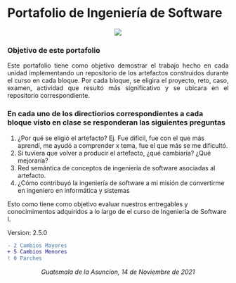 # Portafolio de Ingeniería de Software
<div align="center">
 <img src= "https://i.imgur.com/3bc97R1.png">
</div>

### Objetivo de este portafolio
<div style="text-align:justify"> Este portafolio tiene como objetivo demostrar el trabajo hecho en cada unidad implementando un repositorio de los artefactos construidos durante el curso en cada bloque. Por cada bloque, se eligira el proyecto, reto, caso, examen, actividad que resultó más significativo y se ubicara en el repositorio correspondiente.</div>

### En cada uno de los directiorios correspondientes a cada bloque visto en clase se responderan las siguientes preguntas
 1. ¿Por qué se eligió el artefacto? Ej. Fue difícil, fue con el que más aprendí, me ayudó a comprender x tema, fue el que más se me dificultó.
 2. Si tuviera que volver a producir el artefacto, ¿qué cambiaría? ¿Qué mejoraría?
 3. Red semántica de conceptos de ingeniería de software asociadas al artefacto.
 4. ¿Cómo contribuyó la ingeniería de software a mi misión de convertirme en ingeniero en informática y sistemas


Esto como tiene como objetivo evaluar nuestros entregables y conocimimentos adquiridos a lo largo de el curso de Ingeniería de Software I.

Version: 2.5.0
```diff
- 2 Cambios Mayores
+ 5 Cambios Menores
! 0 Parches
```

*<p align="center"> Guatemala de la Asuncion, 14 de Noviembre de 2021</p>*

